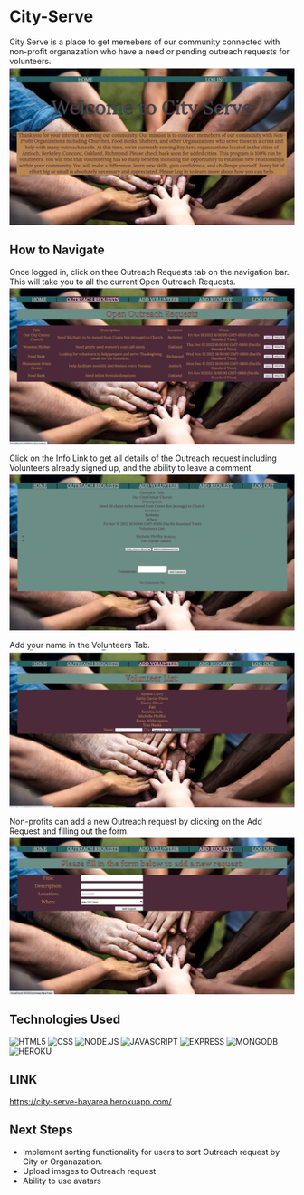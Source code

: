 # City-Serve

City Serve is a place to get memebers of our community connected with non-profit organazation who have a need or pending outreach requests for volunteers.
![This is an image](public/images/ReadMe/Welcome-LogIn-Page.png)


## How to Navigate

Once logged in, click on thee Outreach Requests tab on the navigation bar.  This will take you to all the current Open Outreach Requests.
![This is an image](public/images/ReadMe/OutreachRequest-Tab.png)


Click on the Info Link to get all details of the Outreach request including Volunteers already signed up, and the ability to leave a comment.
![This is an image](public/images/ReadMe/Outreach-Info-link-page.png)

Add your name in the Volunteers Tab.
![This is an image](public/images/ReadMe/Add-Volunteer-Tab.png)

Non-profits can add a new Outreach request by clicking on the Add Request and filling out the form.
![This is an image](public/images/ReadMe/Add-Request-Tab.png)


## Technologies Used
![HTML5](https://img.shields.io/badge/HTML5-E34F26?style=for-the-badge&logo=html5&logoColor=white)
![CSS](https://img.shields.io/badge/CSS3-1572B6?style=for-the-badge&logo=css3&logoColor=white)
![NODE.JS](https://img.shields.io/badge/Node.js-43853D?style=for-the-badge&logo=node.js&logoColor=white)
![JAVASCRIPT](https://img.shields.io/badge/JavaScript-F7DF1E?style=for-the-badge&logo=javascript&logoColor=black)
![EXPRESS](https://img.shields.io/badge/Express.js-404D59?style=for-the-badge)
![MONGODB](https://img.shields.io/badge/MongoDB-4EA94B?style=for-the-badge&logo=mongodb&logoColor=white)
![HEROKU](https://img.shields.io/badge/Heroku-430098?style=for-the-badge&logo=heroku&logoColor=white)


## LINK

https://city-serve-bayarea.herokuapp.com/


## Next Steps

- Implement sorting functionality for users to sort Outreach request by City or Organazation.
- Upload images to Outreach request
- Ability to use avatars